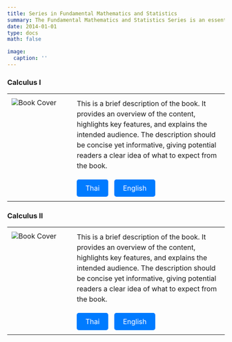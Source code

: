 ```yaml
---
title: Series in Fundamental Mathematics and Statistics
summary: The Fundamental Mathematics and Statistics Series is an essential collection of textbooks and reference materials designed to provide a strong foundation in mathematics and statistical methods. 
date: 2014-01-01
type: docs
math: false

image:
  caption: ''
---
```



<style>
  table {
    width: 100%;
    border-collapse: collapse;
  }

  td {
    vertical-align: top;
    padding: 10px;
  }

  .left-cell {
    width: 30%;
  }

  .right-cell {
    width: 70%;
  }

  .book-cover {
    max-width: 100%;
    height: auto;
  }

  .book-description {
    font-size: 1em;
    line-height: 1.5;
    margin-bottom: 20px;
  }

  .button-container {
    margin-top: 10px;
  }

  .button {
    display: inline-block;
    padding: 10px 20px;
    font-size: 1em;
    text-align: center;
    text-decoration: none;
    color: white;
    background-color: #007BFF;
    border-radius: 5px;
    margin-right: 10px;
  }

  .button:hover {
    background-color: #0056b3;
  }
</style>

### Calculus I

<table>
  <tr>
    <td class="left-cell">
      <img src="path_to_cover_image.jpg" alt="Book Cover" class="book-cover" />
    </td>
    <td class="right-cell">
      <div class="book-description">
        This is a brief description of the book. It provides an overview of the content, highlights key features, and explains the intended audience. The description should be concise yet informative, giving potential readers a clear idea of what to expect from the book.
      </div>
      <div class="button-container">
        <a href="link_to_thai_version" class="button">Thai</a>
        <a href="link_to_english_version" class="button">English</a>
      </div>
    </td>
  </tr>
</table>

### Calculus II

<table>
  <tr>
    <td class="left-cell">
      <img src="path_to_cover_image.jpg" alt="Book Cover" class="book-cover" />
    </td>
    <td class="right-cell">
      <div class="book-description">
        This is a brief description of the book. It provides an overview of the content, highlights key features, and explains the intended audience. The description should be concise yet informative, giving potential readers a clear idea of what to expect from the book.
      </div>
      <div class="button-container">
        <a href="link_to_thai_version" class="button">Thai</a>
        <a href="link_to_english_version" class="button">English</a>
      </div>
    </td>
  </tr>
</table>
